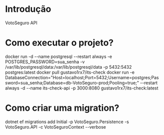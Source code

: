 # Introdução 
VotoSeguro API

# Como executar o projeto?
docker run -d --name postgresql --restart always -e POSTGRES_PASSWORD=sua_senha -v /var/lib/postgresql/data:/var/lib/postgresql/data -p 5432:5432 postgres:latest
docker pull gustavo1rx7/its-check
docker run -e DatabaseConnection="Host=localhost;Port=5432;Username=postgres;Password=sua_senha;Database=db-VotoSeguro-prod;Pooling=true;" --restart always -d --name its-check-api -p 3000:8080 gustavo1rx7/its-check:latest

# Como criar uma migration?
dotnet ef migrations add Initial -p VotoSeguro.Persistence -s VotoSeguro.API -c VotoSeguroContext --verbose
